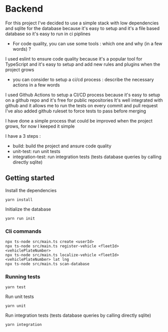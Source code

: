 # Backend

For this project I've decided to use a simple stack with low dependencies and sqlite for the database because it's easy to setup and it's a file based database so it's easy to run in ci piplines

- For code quality, you can use some tools : which one and why (in a few words) ?

I used eslint to ensure code quality because it's a popular tool for TypeScript and it's easy to setup and add new rules and plugins when the project grows

- you can consider to setup a ci/cd process : describe the necessary actions in a few words

I used Github Actions to setup a CI/CD process because it's easy to setup on a github repo and it's free for public repositories
It's well integrated with github and it allows me to run the tests on every commit and pull request
I've also added github ruleset to force tests to pass before merging

I have done a simple process that could be improved when the project grows, for now I keeped it simple

I have a 3 steps :
- build: build the project and ansure code quality
- unit-test: run unit tests
- integration-test: run integration tests (tests database queries by calling directly sqlite)


## Getting started

Install the dependencies

```shell
yarn install
```

Initialize the database

```shell
yarn run init
```

### Cli commands

```shell
npx ts-node src/main.ts create <userId>
npx ts-node src/main.ts register-vehicle <fleetId> <vehiclePlateNumber>
npx ts-node src/main.ts localize-vehicle <fleetId> <vehiclePlateNumber> lat lng
npx ts-node src/main.ts scan-database
```

### Running tests

```shell
yarn test
```

Run unit tests

```shell
yarn unit
```

Run integration tests (tests database queries by calling directly sqlite)

```shell
yarn integration
```

